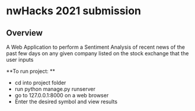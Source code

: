 # nwHacks 2021 submission

## Overview
A Web Application to perform a Sentiment Analysis of recent news of the past few days on any given company listed on the stock exchange that the user inputs

**To run project: **
- cd into project folder
- run python manage.py runserver
- go to 127.0.0.1:8000 on a web browser
- Enter the desired symbol and view results

